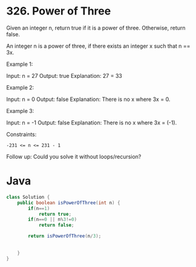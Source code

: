 # 326. Power of Three


Given an integer n, return true if it is a power of three. Otherwise, return false.

An integer n is a power of three, if there exists an integer x such that n == 3x.

 

Example 1:

Input: n = 27
Output: true
Explanation: 27 = 33

Example 2:

Input: n = 0
Output: false
Explanation: There is no x where 3x = 0.

Example 3:

Input: n = -1
Output: false
Explanation: There is no x where 3x = (-1).

 

Constraints:

    -231 <= n <= 231 - 1

 
Follow up: Could you solve it without loops/recursion?
# Java
```java
class Solution {
    public boolean isPowerOfThree(int n) {
        if(n==1)
            return true;
        if(n==0 || n%3!=0)
            return false;

        return isPowerOfThree(n/3);
        
        
    }
}
```
